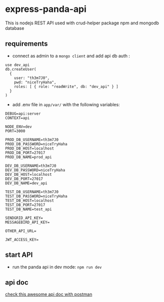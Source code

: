 # express-panda-api
This is nodejs REST API used with crud-helper package npm and mongodb database 

## requirements 

- connect as admin to a `mongo client` and add api db auth : 
```
use dev_api
db.createUser(
  {
    user: "th3m7J0",
    pwd: "niceTryHaha",
    roles: [ { role: "readWrite", db: "dev_api" } ]
  }
)
```
- add .env file in `app/var/` with the following variables:
```
DEBUG=api:server
CONTEXT=api

NODE_ENV=dev
PORT=3000

PROD_DB_USERNAME=th3m7J0
PROD_DB_PASSWORD=niceTryHaha
PROD_DB_HOST=localhost
PROD_DB_PORT=27017
PROD_DB_NAME=prod_api

DEV_DB_USERNAME=th3m7J0
DEV_DB_PASSWORD=niceTryHaha
DEV_DB_HOST=localhost
DEV_DB_PORT=27017
DEV_DB_NAME=dev_api

TEST_DB_USERNAME=th3m7J0
TEST_DB_PASSWORD=niceTryHaha
TEST_DB_HOST=localhost
TEST_DB_PORT=27017
TEST_DB_NAME=test_api

SENDGRID_API_KEY=
MESSAGEBIRD_API_KEY=

OTHER_API_URL=

JWT_ACCESS_KEY=
```
## start API
- run the panda api in dev mode: `npm run dev`

## api doc
[check this awesome api doc with postman ](https://documenter.getpostman.com/view/11334837/Szt5gWhR)
